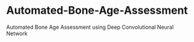 # Automated-Bone-Age-Assessment
Automated Bone Age Assessment using Deep Convolutional Neural Network
